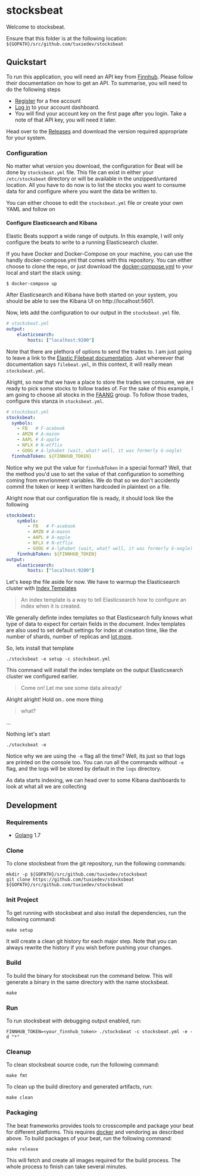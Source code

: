 # stocksbeat

Welcome to stocksbeat.

Ensure that this folder is at the following location:
`${GOPATH}/src/github.com/tuxiedev/stocksbeat`


## Quickstart
To run this application, you will need an API key from [Finnhub](https://finnhub.io). Please follow their documentation on how to get an API. To summarise, you will need to do the following steps
* [Register](https://finnhub.io/register) for a free account
* [Log in](https://finnhub.io/login) to your account dashboard.
* You will find your account key on the first page after you login. Take a note of that API key, you will need it later.

Head over to the [Releases](https://github.com/tuxiedev/stocksbeat/releases) and download the version required appropriate for your system. 


### Configuration
No matter what version you download, the configuration for Beat will be done by `stocksbeat.yml` file. This file can exist in either your `/etc/stocksbeat` directory or will be available in the unzipped/untared location. All you have to do now is to list the stocks you want to consume data for and configure where you want the data be written to.

You can either choose to edit the `stocksbeat.yml` file or create your own YAML and follow on

#### Configure Elasticsearch and Kibana
Elastic Beats support a wide range of outputs. In this example, I will only configure the beats to write to a running Elasticsearch cluster.

If you have Docker and Docker-Compose on your machine, you can use the handly docker-compose.yml that comes with this repository. You can either choose to clone the repo, or just download the [docker-compose.yml](https://raw.githubusercontent.com/tuxiedev/stocksbeat/master/docker-compose.yml) to your local and start the stack using:

```shell
$ docker-compose up
```
After Elasticsearch and Kibana have both started on your system, you should be able to see the Kibana UI on http://localhost:5601.

Now, lets add the configuration to our output in the `stocksbeat.yml` file.
```yaml
# stocksbeat.yml
output:
    elasticsearch:
        hosts: ["localhost:9200"]
```
Note that there are plethora of options to send the trades to. I am just going to leave a link to the [Elastic Filebeat documentation](https://www.elastic.co/guide/en/beats/filebeat/current/configuring-output.html). Just whereever that documentation says `filebeat.yml`, in this context, it will really mean `stocksbeat.yml`. 

Alright, so now that we have a place to store the trades we consume, we are ready to pick some stocks to follow trades of. For the sake of this example, I am going to choose all stocks in the [FAANG](https://www.investopedia.com/terms/f/faang-stocks.asp) group. To follow those trades, configure this stanza in `stocksbeat.yml`.
```yaml
# stocksbeat.yml
stocksbeat:
  symbols:
    - FB   # F-acebook
    - AMZN # A-mazon
    - AAPL # A-apple
    - NFLX # N-etflix
    - GOOG # A-lphabet (wait, what? well, it was formerly G-oogle)
  finnhubToken: ${FINNHUB_TOKEN}
```
Notice why we put the value for `finnhubToken` in a special format? Well, that the method you'd use to set the value of that configuration to something coming from envrionment variables. We do that so we don't accidently commit the token or keep it written hardcoded in plaintext on a file.

Alright now that our configuration file is ready, it should look like the following
```yaml
stocksbeat:
    symbols:
        - FB   # F-acebook
        - AMZN # A-mazon
        - AAPL # A-apple
        - NFLX # N-etflix
        - GOOG # A-lphabet (wait, what? well, it was formerly G-oogle)
    finnhubToken: ${FINNHUB_TOKEN}
output:
    elasticsearch:
        hosts: ["localhost:9200"]
```
Let's keep the file aside for now. We have to warmup the Elasticsearch cluster with [Index Templates](https://www.elastic.co/guide/en/elasticsearch/reference/current/index-templates.html)
> An index template is a way to tell Elasticsearch how to configure an index when it is created.

We generally definte index templates so that Elasticsearch fully knows what type of data to expect for certain fields in the document. Index templates are also used to set default settings for index at creation time, like the number of shards, number of replicas and [lot more](https://www.elastic.co/guide/en/elasticsearch/reference/current/indices-update-settings.html).

So, lets install that template
```shell
./stocksbeat -e setup -c stocksbeat.yml
```
This command will install the index template on the output Elasticsearch cluster we configured earlier.

> Come on! Let me see some data already!

Alright alright! Hold on.. one more thing

> what?

...

Nothing let's start

```
./stocksbeat -e
```
Notice why we are using the `-e` flag all the time? Well, its just so that logs are printed on the console too. You can run all the commands without `-e` flag, and the logs will be stored by default in the `logs` directory.


As data starts indexing, we can head over to some Kibana dashboards to look at what all we are collecting



## Development

### Requirements

* [Golang](https://golang.org/dl/) 1.7

### Clone

To clone stocksbeat from the git repository, run the following commands:

```
mkdir -p ${GOPATH}/src/github.com/tuxiedev/stocksbeat
git clone https://github.com/tuxiedev/stocksbeat ${GOPATH}/src/github.com/tuxiedev/stocksbeat
```

### Init Project
To get running with stocksbeat and also install the
dependencies, run the following command:

```
make setup
```

It will create a clean git history for each major step. Note that you can always rewrite the history if you wish before pushing your changes.

### Build

To build the binary for stocksbeat run the command below. This will generate a binary
in the same directory with the name stocksbeat.

```
make
```


### Run

To run stocksbeat with debugging output enabled, run:

```
FINNHUB_TOKEN=<your_finnhub_token> ./stocksbeat -c stocksbeat.yml -e -d "*"
```


### Cleanup

To clean  stocksbeat source code, run the following command:

```
make fmt
```

To clean up the build directory and generated artifacts, run:

```
make clean
```


### Packaging

The beat frameworks provides tools to crosscompile and package your beat for different platforms. This requires [docker](https://www.docker.com/) and vendoring as described above. To build packages of your beat, run the following command:

```
make release
```

This will fetch and create all images required for the build process. The whole process to finish can take several minutes.
